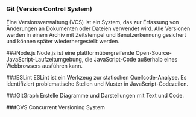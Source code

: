 ### Git (Version Control System)
Eine Versionsverwaltung (VCS) ist ein System, das zur Erfassung von Änderungen an Dokumenten oder Dateien verwendet wird. 
Alle Versionen werden in einem Archiv mit Zeitstempel und Benutzerkennung gesichert und können später wiederhergestellt werden.


###Node.js
Node.js ist eine plattformübergreifende Open-Source-JavaScript-Laufzeitumgebung, 
die JavaScript-Code außerhalb eines Webbrowsers ausführen kann.


###ESLint
ESLint ist ein Werkzeug zur statischen Quellcode-Analyse. 
Es identifiziert problematische Stellen und Muster in JavaScript-Codezeilen.


###GitGraph
Erstelle Diagramme und Darstellungen mit Text und Code.


###CVS
Concurrent Versioning System
